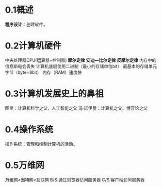 # 0.1概述

**程序设计**：创建软件。
#  0.2计算机硬件

中央处理器CPU(运算器+控制器)
**摩尔定律**
**安迪—比尔定律**
**反摩尔定律**
内存中的信息断电会丢失
计算机底层使用二进制（最小的存储单位bit）
最基本的存储单元字节（byte=8bit）
内存（RAM）速度快
# 0.3计算机发展史上的鼻祖
图灵：计算机科学之父、人工智能之父
冯·诺伊曼：计算机之父、博弈论之父
# 0.4操作系统
操作系统：管理和控制计算机的活动。
# 0.5万维网
万维网<因特网<互联网
B/S:通过浏览器访问服务器
C/S:客户端访问服务器
